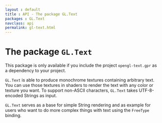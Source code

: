 ```yaml
---
layout : default
title : API - The package GL.Text
packages : GL.Text
navclass: api
permalink: gl-text.html
---
```


# The package `GL.Text`

This package is only available if you include the project `opengl-text.gpr` as
a dependency to your project.

`GL.Text` is able to produce monochrome textures containing arbitrary text. You
can use those textures in shaders to render the text with any color or texture
you want. To support non-ASCII characters, `GL.Text` takes UTF-8-encoded Strings
as input.

`GL.Text` serves as a base for simple String rendering and as example for users
who want to do more complex things with text using the `FreeType` binding.
